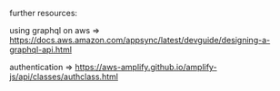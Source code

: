 further resources: 

using graphql on aws
=> https://docs.aws.amazon.com/appsync/latest/devguide/designing-a-graphql-api.html

authentication
=> https://aws-amplify.github.io/amplify-js/api/classes/authclass.html